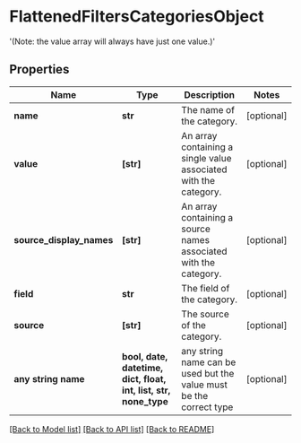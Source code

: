# FlattenedFiltersCategoriesObject

 '(Note: the value array will always have just one value.)' 

## Properties
Name | Type | Description | Notes
------------ | ------------- | ------------- | -------------
**name** | **str** | The name of the category. | [optional] 
**value** | **[str]** | An array containing a single value associated with the category.  | [optional] 
**source_display_names** | **[str]** | An array containing a source names associated with the category.  | [optional] 
**field** | **str** | The field of the category. | [optional] 
**source** | **[str]** | The source of the category. | [optional] 
**any string name** | **bool, date, datetime, dict, float, int, list, str, none_type** | any string name can be used but the value must be the correct type | [optional]

[[Back to Model list]](../README.md#documentation-for-models) [[Back to API list]](../README.md#documentation-for-api-endpoints) [[Back to README]](../README.md)


